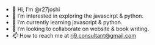 - 👋 Hi, I’m @r27joshi
- 👀 I’m interested in exploring the javascirpt & python.
- 🌱 I’m currently learning javascript & python.
- 💞️ I’m looking to collaborate on website & book writing.
- 📫 How to reach me at rj9.consultant@gmail.com

<!---
r27joshi/r27joshi is a ✨ special ✨ repository because its `README.md` (this file) appears on your GitHub profile.
You can click the Preview link to take a look at your changes.
--->
